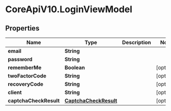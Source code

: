 # CoreApiV10.LoginViewModel

## Properties
Name | Type | Description | Notes
------------ | ------------- | ------------- | -------------
**email** | **String** |  | 
**password** | **String** |  | 
**rememberMe** | **Boolean** |  | [optional] 
**twoFactorCode** | **String** |  | [optional] 
**recoveryCode** | **String** |  | [optional] 
**client** | **String** |  | [optional] 
**captchaCheckResult** | [**CaptchaCheckResult**](CaptchaCheckResult.md) |  | [optional] 



